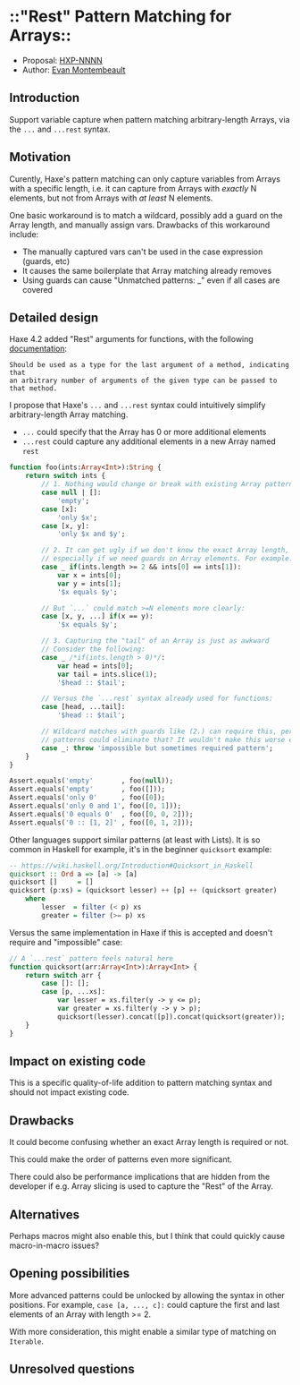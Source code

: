 # ::"Rest" Pattern Matching for Arrays::

* Proposal: [HXP-NNNN](NNNN-rest-matching-arrays.md)
* Author: [Evan Montembeault](https://github.com/montibbalt)

## Introduction

Support variable capture when pattern matching arbitrary-length Arrays, via the
`...` and `...rest` syntax.

## Motivation

Curently, Haxe's pattern matching can only capture variables from Arrays with a
specific length, i.e. it can capture from Arrays with *exactly* N elements, but
not from Arrays with *at least* N elements.

One basic workaround is to match a wildcard, possibly add a guard on the Array
length, and manually assign vars. Drawbacks of this workaround include:

* The manually captured vars can't be used in the case expression (guards, etc)
* It causes the same boilerplate that Array matching already removes
* Using guards can cause "Unmatched patterns: _" even if all cases are covered

## Detailed design

Haxe 4.2 added "Rest" arguments for functions, with the following
[documentation](https://github.com/HaxeFoundation/haxe/blob/844cbe6e907418a950d4c685a06743546c01afb1/std/haxe/Rest.hx#L8):

```
Should be used as a type for the last argument of a method, indicating that
an arbitrary number of arguments of the given type can be passed to that method.
```

I propose that Haxe's `...` and `...rest` syntax could intuitively simplify
arbitrary-length Array matching.

* `...` could specify that the Array has 0 or more additional elements
* `...rest` could capture any additional elements in a new Array named `rest`

```haxe
function foo(ints:Array<Int>):String {
    return switch ints {
        // 1. Nothing would change or break with existing Array patterns
        case null | []:
            'empty';
        case [x]:
            'only $x';
        case [x, y]:
            'only $x and $y';

        // 2. It can get ugly if we don't know the exact Array length,
        // especially if we need guards on Array elements. For example:
        case _ if(ints.length >= 2 && ints[0] == ints[1]):
            var x = ints[0];
            var y = ints[1];
            '$x equals $y';

        // But `...` could match >=N elements more clearly:
        case [x, y, ...] if(x == y):
            '$x equals $y';

        // 3. Capturing the "tail" of an Array is just as awkward
        // Consider the following:
        case _ /*if(ints.length > 0)*/:
            var head = ints[0];
            var tail = ints.slice(1);
            '$head :: $tail';

        // Versus the `...rest` syntax already used for functions:
        case [head, ...tail]:
            '$head :: $tail';

        // Wildcard matches with guards like (2.) can require this, perhaps rest
        // patterns could eliminate that? It wouldn't make this worse either way
        case _: throw 'impossible but sometimes required pattern';
    }
}

Assert.equals('empty'       , foo(null));
Assert.equals('empty'       , foo([]));
Assert.equals('only 0'      , foo([0]);
Assert.equals('only 0 and 1', foo([0, 1]));
Assert.equals('0 equals 0'  , foo([0, 0, 2]));
Assert.equals('0 :: [1, 2]' , foo([0, 1, 2]));
```

Other languages support similar patterns (at least with Lists). It is so common
in Haskell for example, it's in the beginner `quicksort` example:

```haskell
-- https://wiki.haskell.org/Introduction#Quicksort_in_Haskell
quicksort :: Ord a => [a] -> [a]
quicksort []     = []
quicksort (p:xs) = (quicksort lesser) ++ [p] ++ (quicksort greater)
    where
        lesser  = filter (< p) xs
        greater = filter (>= p) xs
```

Versus the same implementation in Haxe if this is accepted and doesn't require
and "impossible" case:

```haxe
// A `...rest` pattern feels natural here
function quicksort(arr:Array<Int>):Array<Int> {
    return switch arr {
        case []: [];
        case [p, ...xs]:
            var lesser = xs.filter(y -> y <= p);
            var greater = xs.filter(y -> y > p);
            quicksort(lesser).concat([p]).concat(quicksort(greater));
    }
}
```

## Impact on existing code

This is a specific quality-of-life addition to pattern matching syntax and
should not impact existing code.

## Drawbacks

It could become confusing whether an exact Array length is required or not.

This could make the order of patterns even more significant.

There could also be performance implications that are hidden from the developer
if e.g. Array slicing is used to capture the "Rest" of the Array.

## Alternatives

Perhaps macros might also enable this, but I think that could quickly cause
macro-in-macro issues?

## Opening possibilities

More advanced patterns could be unlocked by allowing the syntax in other
positions. For example, `case [a, ..., c]:` could capture the first and last elements of an Array with length >= 2.

With more consideration, this might enable a similar type of matching on
`Iterable`.

## Unresolved questions

